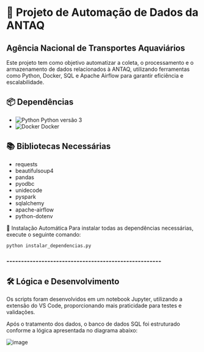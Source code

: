 # 🚢 Projeto de Automação de Dados da ANTAQ
## Agência Nacional de Transportes Aquaviários

Este projeto tem como objetivo automatizar a coleta, o processamento e o armazenamento de dados relacionados à ANTAQ, utilizando ferramentas como Python, Docker, SQL e Apache Airflow para garantir eficiência e escalabilidade.

## 📦 Dependências
- <img alt="Python" src="https://img.shields.io/badge/Python-14354C?style=for-the-badge&logo=python&logoColor=white" /> Python versão 3
- <img alt="Docker" src="https://img.shields.io/badge/Docker-2496ED?style=for-the-badge&logo=docker&logoColor=white" /> Docker

## 📚 Bibliotecas Necessárias
- requests
- beautifulsoup4
- pandas
- pyodbc
- unidecode
- pyspark
- sqlalchemy
- apache-airflow
- python-dotenv

🔧 Instalação Automática
Para instalar todas as dependências necessárias, execute o seguinte comando:
```
python instalar_dependencias.py
```

### -----------------------------------------------------
## 🛠 Lógica e Desenvolvimento
Os scripts foram desenvolvidos em um notebook Jupyter, utilizando a extensão do VS Code, proporcionando mais praticidade para testes e validações.

Após o tratamento dos dados, o banco de dados SQL foi estruturado conforme a lógica apresentada no diagrama abaixo:

![image](https://github.com/user-attachments/assets/1e060d16-c433-47d4-be6e-da2bd39a2a4b)

